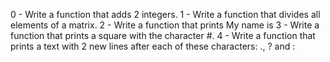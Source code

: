 0 - Write a function that adds 2 integers.
1 - Write a function that divides all elements of a matrix.
2 - Write a function that prints My name is <first name> <last name>
3 - Write a function that prints a square with the character #.
4 - Write a function that prints a text with 2 new lines after each of these characters: ., ? and :
